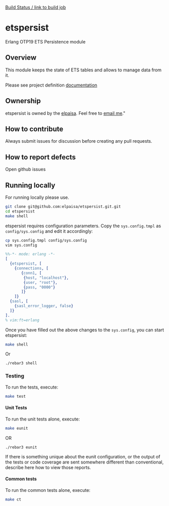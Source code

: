 [Build Status / link to build job](#)

# etspersist

Erlang OTP19 ETS Persistence module

## Overview

This module keeps the state of ETS tables and allows to manage data from it.

Please see project definition [documentation][api-documentation]

## Ownership

etspersist is owned by the [elpaisa][email]. Feel free to [email me][email]."


## How to contribute

Always submit issues for discussion before creating any pull requests.

## How to report defects

Open github issues

## Running locally

For running locally please use.

```sh
git clone git@github.com:elpaisa/etspersist.git.git
cd etspersist
make shell
```

etspersist requires configuration parameters. Copy the 
`sys.config.tmpl` as `config/sys.config` and edit it accordingly:

```sh
cp sys.config.tmpl config/sys.config
vim sys.config
```

```erlang
%%-*- mode: erlang -*-
[
  {etspersist, [
    {connections, [
       {conn1, [
        {host, "localhost"},
        {user, "root"},
        {pass, "0000"}
       ]}
    ]}
  {sasl, [
    {sasl_error_logger, false}
  ]}
].
% vim:ft=erlang

```

Once you have filled out the above changes to the `sys.config`, you can start
etspersist:

```sh
make shell
```

Or

```
./rebar3 shell
```

### Testing

To run the tests, execute:

```sh
make test
```

#### Unit Tests

To run the unit tests alone, execute:

```sh
make eunit
```

OR 

```
./rebar3 eunit
```


If there is something unique about the eunit configuration, or the output of the tests or code
coverage are sent somewhere different than conventional, describe here how to view those reports.

#### Common tests

To run the common tests alone, execute:

```sh
make ct
```

[design-doc]: #
[email]: mailto:clientes@desarrollowebmedellin.com
[api-documentation]: https://elpaisa.github.io/etspersist/
[apidoc]: http://apidocjs.com

<!--- vim: sw=4 et ts=4 -->
